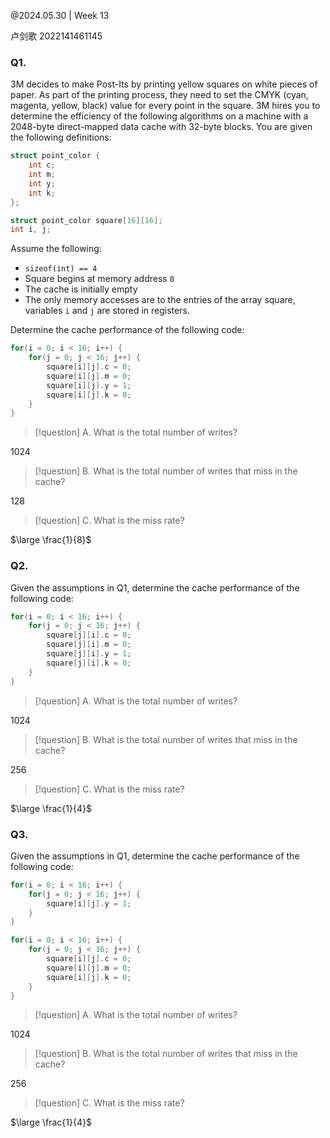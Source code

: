 @2024.05.30 | Week 13

卢剑歌 2022141461145

### Q1.

3M decides to make Post-Its by printing yellow squares on white pieces of paper. As part of the printing process, they need to set the CMYK (cyan, magenta, yellow, black) value for every point in the square. 3M hires you to determine the efficiency of the following algorithms on a machine with a 2048-byte direct-mapped data cache with 32-byte blocks. You are given the following definitions:

```c
struct point_color {
	int c;
	int m;
	int y;
	int k;
};

struct point_color square[16][16];
int i, j;
```

Assume the following:

- `sizeof(int) == 4`
- Square begins at memory address `0`
- The cache is initially empty
- The only memory accesses are to the entries of the array square, variables `i` and `j` are stored in registers.

Determine the cache performance of the following code:

```c
for(i = 0; i < 16; i++) {
	for(j = 0; j < 16; j++) {
		square[i][j].c = 0;
		square[i][j].m = 0;
		square[i][j].y = 1;
		square[i][j].k = 0;
	}
}
```

> [!question] A. What is the total number of writes?

$1024$

> [!question] B. What is the total number of writes that miss in the cache?

$128$

> [!question] C. What is the miss rate?

$\large \frac{1}{8}$

### Q2.

Given the assumptions in Q1, determine the cache performance of the following code:

```c
for(i = 0; i < 16; i++) {
	for(j = 0; j < 16; j++) {
		square[j][i].c = 0;
		square[j][i].m = 0;
		square[j][i].y = 1;
		square[j][i].k = 0;
	}
}
```

> [!question] A. What is the total number of writes?

$1024$

> [!question] B. What is the total number of writes that miss in the cache?

$256$

> [!question] C. What is the miss rate?

$\large \frac{1}{4}$

### Q3.

Given the assumptions in Q1, determine the cache performance of the following code:

```c
for(i = 0; i < 16; i++) {
	for(j = 0; j < 16; j++) {
		square[i][j].y = 1;
	}
}

for(i = 0; i < 16; i++) {
	for(j = 0; j < 16; j++) {
		square[i][j].c = 0;
		square[i][j].m = 0;
		square[i][j].k = 0;
	}
}
```

> [!question] A. What is the total number of writes?

$1024$

> [!question] B. What is the total number of writes that miss in the cache?

$256$

> [!question] C. What is the miss rate?

$\large \frac{1}{4}$
